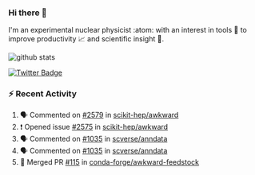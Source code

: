 ### Hi there 👋 

I'm an experimental nuclear physicist :atom: with an interest in tools :wrench: to improve productivity :chart_with_upwards_trend: and scientific insight :telescope:.

![github stats](https://github-readme-stats.vercel.app/api?username=agoose77&show_icons=true&hide_rank=true&hide_title=true&bg_color=30,e76445,904e95&text_color=efe3ec&icon_color=efe3ec)
<!--
**agoose77/agoose77** is a ✨ _special_ ✨ repository because its `README.md` (this file) appears on your GitHub profile.

Here are some ideas to get you started:

- 🔭 I’m currently working on ...
- 🌱 I’m currently learning ...
- 👯 I’m looking to collaborate on ...
- 🤔 I’m looking for help with ...
- 💬 Ask me about ...
- 📫 How to reach me: ...
- 😄 Pronouns: ...
- ⚡ Fun fact: ...
-->

[![Twitter Badge](https://img.shields.io/twitter/follow/agoose77?style=flat-square&logo=Twitter&logoColor=white&color=cornflowerblue)](https://twitter.com/agoose77)

### :zap: Recent Activity

<!--START_SECTION:activity-->
1. 🗣 Commented on [#2579](https://github.com/scikit-hep/awkward/issues/2579#issuecomment-1636784973) in [scikit-hep/awkward](https://github.com/scikit-hep/awkward)
2. ❗ Opened issue [#2575](https://github.com/scikit-hep/awkward/issues/2575) in [scikit-hep/awkward](https://github.com/scikit-hep/awkward)
3. 🗣 Commented on [#1035](https://github.com/scverse/anndata/issues/1035#issuecomment-1623811563) in [scverse/anndata](https://github.com/scverse/anndata)
4. 🗣 Commented on [#1035](https://github.com/scverse/anndata/issues/1035#issuecomment-1623742695) in [scverse/anndata](https://github.com/scverse/anndata)
5. 🎉 Merged PR [#115](https://github.com/conda-forge/awkward-feedstock/pull/115) in [conda-forge/awkward-feedstock](https://github.com/conda-forge/awkward-feedstock)
<!--END_SECTION:activity-->
